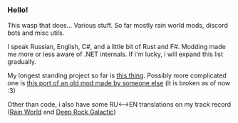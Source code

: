 ### Hello!

This wasp that does... Various stuff. So far mostly rain world mods, discord bots and misc utils.

I speak Russian, English, C#, and a little bit of Rust and F#. Modding made me more or less aware of .NET internals. If i'm lucky, i will expand this list gradually.

My longest standing project so far is [this thing](https://github.com/Rain-World-Modding/BOI). Possibly more complicated one is [this port of an old mod made by someone else](https://github.com/thalber/Remnant) (it is broken as of now :3)

Other than code, i also have some RU<-->EN translations on my track record ([Rain World](https://github.com/thalber/RW-RU) and [Deep Rock Galactic](https://crowdin.com/project/deep-rock-galactic))

<!--
**thalber/thalber** is a ✨ _special_ ✨ repository because its `README.md` (this file) appears on your GitHub profile.

Here are some ideas to get you started:

- 🔭 I’m currently working on ...
- 🌱 I’m currently learning ...
- 👯 I’m looking to collaborate on ...
- 🤔 I’m looking for help with ...
- 💬 Ask me about ...
- 📫 How to reach me: ...
- 😄 Pronouns: ...
- ⚡ Fun fact: ...
-->
